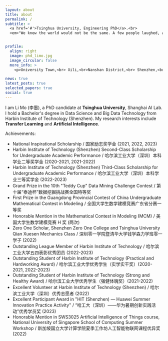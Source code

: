 ```yaml
---
layout: about
title: about
permalink: /
subtitle: >
  <a href='#'>Tsinghua University, Engineering PhD</a>.<br>
  <em>"We knew the world would not be the same. A few people laughed, a few people cried, most people were silent." </em>- Robert Oppenheimer, recalling his thoughts on the Trinity test in 1945. (As cited in "The Decision to Use the Atomic Bomb", Harper & Row, 1965)


profile:
  align: right
  image: phd_limo.jpg
  image_circular: false
  more_info: >
    <p>University Town,<br> Xili,<br>Nanshan District,<br> Shenzhen,<br> Guangdong Province,<br> PRC</p>

news: true
latest_posts: true
selected_papers: true
social: true
---
```


I am Li Mo (李墨), a PhD candidate at **Tsinghua University**, Shanghai AI Lab. I hold a Bachelor's degree in Data Science and Big Data Technology from Harbin Institute of Technology (Shenzhen). My research interests include **Transfer Learning** and **Artificial Intelligence**.

Achievements:
- National Inspirational Scholarship / 国家励志奖学金 (2021, 2022, 2023)
- Harbin Institute of Technology (Shenzhen) Second-Class Scholarship for Undergraduate Academic Performance / 哈尔滨工业大学（深圳）本科学业二等奖学金 (2020-2021, 2021-2022)
- Harbin Institute of Technology (Shenzhen) Third-Class Scholarship for Undergraduate Academic Performance / 哈尔滨工业大学（深圳）本科学业三等奖学金 (2022-2023)
- Grand Prize in the 10th "Teddy Cup" Data Mining Challenge Contest / 第十届“泰迪杯”数据挖掘挑战赛全国特等奖
- First Prize in the Guangdong Provincial Contest of China Undergraduate Mathematical Contest in Modeling / 全国大学生数学建模竞赛广东省分赛一等奖
- Honorable Mention in the Mathematical Contest in Modeling (MCM) / 美国大学生数学建模竞赛 H 奖 (两次)
- Zero One Scholar, Shenzhen Zero One College and Tsinghua University Qian Xuesen Mechanics Class / 深圳零一学院暨清华大学钱学森力学班零一学子 (2022)
- Outstanding League Member of Harbin Institute of Technology / 哈尔滨工业大学五四表彰优秀团员 (2022-2023)
- Outstanding Student of Harbin Institute of Technology (Practical and Hardworking Award) / 哈尔滨工业大学优秀学生（实学实干奖）(2020-2021, 2022-2023)
- Outstanding Student of Harbin Institute of Technology (Strong and Healthy Award) / 哈尔滨工业大学优秀学生（强健体魄奖）(2021-2022)
- Excellent Volunteer at Harbin Institute of Technology (Shenzhen) / 哈尔滨工业大学（深圳）优秀志愿者 (2022)
- Excellent Participant Award in "HIT (Shenzhen) — Huawei Summer Innovation Practice Activity" / “哈工大（深圳）——华为暑期创新实践活动”优秀学员奖 (2023)
- Honorable Mention in SWS3025 Artificial Intelligence of Things course, National University of Singapore School of Computing Summer Workshop / 新加坡国立大学计算学院夏季工作坊人工智能物联网课程优异奖 (2022)

